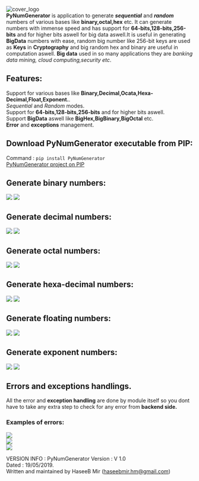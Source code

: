 ![cover_logo](https://github.com/haseeb-heaven/PyNumGenerator/blob/master/resources/cover_logo.png?raw=true "")</br>
**PyNumGenerator** is application to generate **_sequential_** and **_random_** numbers of various bases like **binary,octal,hex** etc. It can generate numbers with immense speed and has support for **64-bits,128-bits,256-bits** and for higher bits aswell for big data aswell.It is useful in generating **BigData** numbers with ease, random big number like 256-bit keys 
are used as **Keys** in **Cryptography** and big random hex and binary are useful in computation aswell. 
**Big data** used in so many applications they are _banking data mining, cloud computing,security etc_.

## Features:
Support for various bases like **Binary,Decimal,Ocata,Hexa-Decimal,Float,Exponent.**.</br>
_Sequential_ and _Random_ modes.</br>
Support for **64-bits,128-bits,256-bits** and for higher bits aswell.</br>
Support **BigData** aswell like **BigHex,BigBinary,BigOctal** etc.</br>
**Error** and **exceptions** management.</br>

## Download PyNumGenerator executable from **PIP**:</br>
Command : `pip install PyNumGenerator`</br>
 [PyNumGenerator project on PIP](https://pypi.org/project/PyNumGenerator/)
 
## Generate binary numbers:
![](https://github.com/haseeb-heaven/PyNumGenerator/blob/master/resources/binary_gen.png?raw=true "") 
![](https://github.com/haseeb-heaven/PyNumGenerator/blob/master/resources/binary_gen_file.png?raw=true "") 

## Generate decimal numbers:
![](https://github.com/haseeb-heaven/PyNumGenerator/blob/master/resources/decimal_gen.png?raw=true "") 
![](https://github.com/haseeb-heaven/PyNumGenerator/blob/master/resources/decimal_gen_file.png?raw=true "") 

## Generate octal numbers:
![](https://github.com/haseeb-heaven/PyNumGenerator/blob/master/resources/octal_gen.png?raw=true "") 
![](https://github.com/haseeb-heaven/PyNumGenerator/blob/master/resources/octal_gen_file.png?raw=true "") 

## Generate hexa-decimal numbers:
![](https://github.com/haseeb-heaven/PyNumGenerator/blob/master/resources/hex_gen.png?raw=true "") 
![](https://github.com/haseeb-heaven/PyNumGenerator/blob/master/resources/hex_gen_file.png?raw=true "") 

## Generate floating numbers:
![](https://github.com/haseeb-heaven/PyNumGenerator/blob/master/resources/float_gen.png?raw=true "") 
![](https://github.com/haseeb-heaven/PyNumGenerator/blob/master/resources/float_gen_file.png?raw=true "") 

## Generate exponent numbers:
![](https://github.com/haseeb-heaven/PyNumGenerator/blob/master/resources/exponent_gen.png?raw=true "") 
![](https://github.com/haseeb-heaven/PyNumGenerator/blob/master/resources/exponent_gen_file.png?raw=true "") 


## Errors and exceptions handlings.
All the error and **exception handling** are done by module itself so you dont have to take any extra step to check for any error from **backend side.**

### Examples of errors:
![](https://github.com/haseeb-heaven/PyNumGenerator/blob/master/resources/error_1.png?raw=true "")</br> 
![](https://github.com/haseeb-heaven/PyNumGenerator/blob/master/resources/error_2.png?raw=true "")</br> 
![](https://github.com/haseeb-heaven/PyNumGenerator/blob/master/resources/error_3.png?raw=true "")</br> 

VERSION INFO :
PyNumGenerator Version : V 1.0</br>
Dated : 19/05/2019.</br>
Written and maintained by HaseeB Mir (haseebmir.hm@gmail.com)</br>



